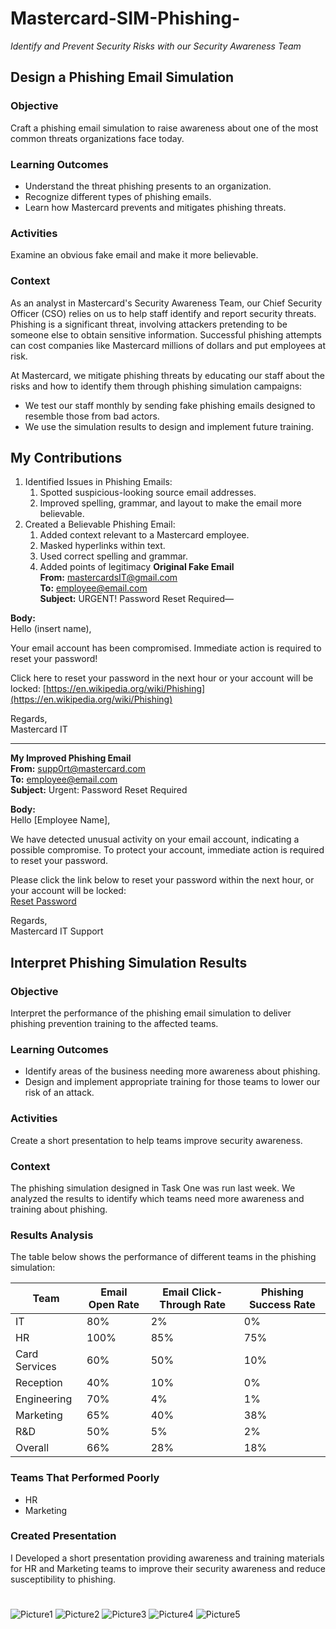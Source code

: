 # Mastercard-SIM-Phishing-
*Identify and Prevent Security Risks with our Security Awareness Team*

## Design a Phishing Email Simulation

### Objective
Craft a phishing email simulation to raise awareness about one of the most common threats organizations face today.

### Learning Outcomes
- Understand the threat phishing presents to an organization.
- Recognize different types of phishing emails.
- Learn how Mastercard prevents and mitigates phishing threats.

### Activities
Examine an obvious fake email and make it more believable.

### Context
As an analyst in Mastercard's Security Awareness Team, our Chief Security Officer (CSO) relies on us to help staff identify and report security threats. Phishing is a significant threat, involving attackers pretending to be someone else to obtain sensitive information. Successful phishing attempts can cost companies like Mastercard millions of dollars and put employees at risk.

At Mastercard, we mitigate phishing threats by educating our staff about the risks and how to identify them through phishing simulation campaigns:
- We test our staff monthly by sending fake phishing emails designed to resemble those from bad actors.
- We use the simulation results to design and implement future training.
## My Contributions
1. Identified Issues in Phishing Emails:
   1.  Spotted suspicious-looking source email addresses.
   2. Improved spelling, grammar, and layout to make the email more believable.
2. Created a Believable Phishing Email:
   1. Added context relevant to a Mastercard employee.
   2. Masked hyperlinks within text.
   3. Used correct spelling and grammar.
   4. Added points of legitimacy
  **Original Fake Email**  
**From:** mastercardsIT@gmail.com  
**To:** employee@email.com  
**Subject:** URGENT! Password Reset Required—

**Body:**  
Hello (insert name),

Your email account has been compromised. Immediate action is required to reset your password!

Click here to reset your password in the next hour or your account will be locked: [https://en.wikipedia.org/wiki/Phishing](https://en.wikipedia.org/wiki/Phishing)

Regards,  
Mastercard IT

---

**My Improved Phishing Email**  
**From:** supp0rt@mastercard.com  
**To:** employee@email.com  
**Subject:** Urgent: Password Reset Required

**Body:**  
Hello [Employee Name],

We have detected unusual activity on your email account, indicating a possible compromise. To protect your account, immediate action is required to reset your password.

Please click the link below to reset your password within the next hour, or your account will be locked:  
[Reset Password](https://www.youtube.com/watch?v=dQw4w9WgXcQ&ab_channel=RickAstley)


Regards,  
Mastercard IT Support

## Interpret Phishing Simulation Results

### Objective
Interpret the performance of the phishing email simulation to deliver phishing prevention training to the affected teams.

### Learning Outcomes
- Identify areas of the business needing more awareness about phishing.
- Design and implement appropriate training for those teams to lower our risk of an attack.
### Activities
Create a short presentation to help teams improve security awareness.

### Context
The phishing simulation designed in Task One was run last week. We analyzed the results to identify which teams need more awareness and training about phishing.

### Results Analysis
  The table below shows the performance of different teams in the phishing simulation:

  | Team           | Email Open Rate | Email Click-Through Rate | Phishing Success Rate |
|----------------|-----------------|--------------------------|-----------------------|
| IT             | 80%             | 2%                       | 0%                    |
| HR             | 100%            | 85%                      | 75%                   |
| Card Services  | 60%             | 50%                      | 10%                   |
| Reception      | 40%             | 10%                      | 0%                    |
| Engineering    | 70%             | 4%                       | 1%                    |
| Marketing      | 65%             | 40%                      | 38%                   |
| R&D            | 50%             | 5%                       | 2%                    |
| Overall        | 66%             | 28%                      | 18%                   |

### Teams That Performed Poorly
- HR
- Marketing
  
### Created Presentation

I Developed a short presentation providing awareness and training materials for HR and Marketing teams to improve their security awareness and reduce susceptibility to phishing.
# 
![Picture1](https://github.com/BrandonRoos/Mastercard-SIM-Phishing-/assets/28285286/25270d4c-a6b7-49be-8cd7-a5314bd2f2b0)
![Picture2](https://github.com/BrandonRoos/Mastercard-SIM-Phishing-/assets/28285286/33eeb932-9357-4573-98ff-ba811f225271)
![Picture3](https://github.com/BrandonRoos/Mastercard-SIM-Phishing-/assets/28285286/f5aa7606-907e-411b-8d09-f3342003cc0a)
![Picture4](https://github.com/BrandonRoos/Mastercard-SIM-Phishing-/assets/28285286/9233e7db-1a2b-4f4f-93f9-f921f2ae28ae)
 ![Picture5](https://github.com/BrandonRoos/Mastercard-SIM-Phishing-/assets/28285286/961ba44e-81ae-4ed3-b29b-9bf8515e7a52)


 





  






  

